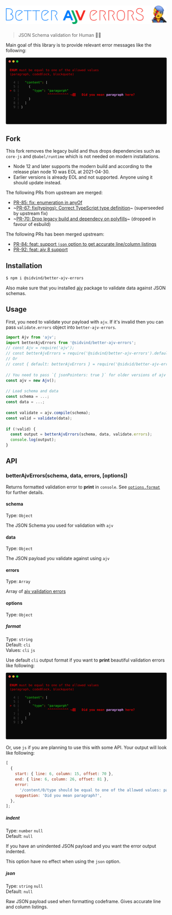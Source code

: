 <h1 align="center">
  <img width="570" src="media/logo.png" alt="better-ajv-errors">
  <br>
</h1>

> JSON Schema validation for Human 👨‍🎤

Main goal of this library is to provide relevant error messages like the following:

<p align="center">
  <img src="media/screenshot.svg">
</p>

## Fork

This fork removes the legacy build and thus drops dependencies such as `core-js`
and `@babel/runtime` which is not needed on modern installations.

- Node 12 and later supports the modern build and according to the release plan
  node 10 was EOL at 2021-04-30.
- Earlier versions is already EOL and not supported. Anyone using it should
  update instead.

The following PRs from upstream are merged:

- [PR-85: fix: enumeration in anyOf](https://github.com/atlassian/better-ajv-errors/pull/85)
- ~[PR-67: fix(typings): Correct TypeScript type definition](https://github.com/atlassian/better-ajv-errors/pull/67)~ (superseeded by upstream fix)
- ~[PR-70: Drop legacy build and dependecy on polyfills](https://github.com/atlassian/better-ajv-errors/pull/70)~ (dropped in favour of esbuild)

The following PRs has been merged upstream:

- [PR-84: feat: support `json` option to get accurate line/column listings](https://github.com/atlassian/better-ajv-errors/pull/84)
- [PR-92: feat: ajv 8 support](https://github.com/atlassian/better-ajv-errors/pull/92)

## Installation

```bash
$ npm i @sidvind/better-ajv-errors
```

Also make sure that you installed [ajv](https://www.npmjs.com/package/ajv) package to validate data against JSON schemas.

## Usage

First, you need to validate your payload with `ajv`. If it's invalid then you can pass `validate.errors` object into `better-ajv-errors`.

```js
import Ajv from 'ajv';
import betterAjvErrors from '@sidvind/better-ajv-errors';
// const Ajv = require('ajv');
// const betterAjvErrors = require('@sidvind/better-ajv-errors').default;
// Or
// const { default: betterAjvErrors } = require('@sidvid/better-ajv-errors');

// You need to pass `{ jsonPointers: true }` for older versions of ajv
const ajv = new Ajv();

// Load schema and data
const schema = ...;
const data = ...;

const validate = ajv.compile(schema);
const valid = validate(data);

if (!valid) {
  const output = betterAjvErrors(schema, data, validate.errors);
  console.log(output);
}
```

## API

### betterAjvErrors(schema, data, errors, [options])

Returns formatted validation error to **print** in `console`. See [`options.format`](#format) for further details.

#### schema

Type: `Object`

The JSON Schema you used for validation with `ajv`

#### data

Type: `Object`

The JSON payload you validate against using `ajv`

#### errors

Type: `Array`

Array of [ajv validation errors](https://github.com/epoberezkin/ajv#validation-errors)

#### options

Type: `Object`

##### format

Type: `string`  
Default: `cli`  
Values: `cli` `js`

Use default `cli` output format if you want to **print** beautiful validation errors like following:

<img width="620" src="media/screenshot.svg">

Or, use `js` if you are planning to use this with some API. Your output will look like following:

```javascript
[
  {
    start: { line: 6, column: 15, offset: 70 },
    end: { line: 6, column: 26, offset: 81 },
    error:
      '/content/0/type should be equal to one of the allowed values: panel, paragraph, ...',
    suggestion: 'Did you mean paragraph?',
  },
];
```

##### indent

Type: `number` `null`  
Default: `null`

If you have an unindented JSON payload and you want the error output indented.

This option have no effect when using the `json` option.

##### json

Type: `string` `null`  
Default: `null`

Raw JSON payload used when formatting codeframe.
Gives accurate line and column listings.
